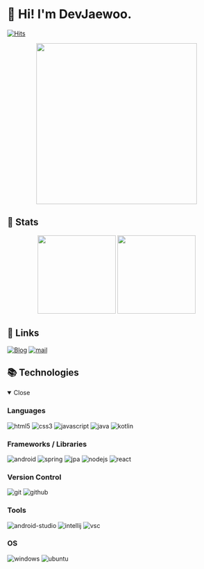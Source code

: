 # 👋 Hi! I'm DevJaewoo.

[![Hits](https://hits.seeyoufarm.com/api/count/incr/badge.svg?url=https%3A%2F%2Fgithub.com%2FDevJaewoo&count_bg=%2379C83D&title_bg=%23555555&icon=dynamics365.svg&icon_color=%23E7E7E7&title=visits&edge_flat=false)](https://hits.seeyoufarm.com)
<p align="center"><img src="https://user-images.githubusercontent.com/84849202/172384097-295b4fea-192f-4665-9ad8-7e4fee31002e.gif" width="370px" height="370px"/></p>

## 🚀 Stats
<p align="center">
<img height="180em" src="https://github-readme-stats.vercel.app/api?username=DevJaewoo&show_icons=true" />
<img height="180em" src="https://github-readme-stats.vercel.app/api/top-langs/?username=DevJaewoo&layout=compact" />
</p>

## 🔗 Links
[![Blog](https://img.shields.io/badge/-Tistory-F9E000?style=for-the-badge&logo=blogger&logoColor=000000)](https://DevJaewoo.tistory.com)
[![mail](https://img.shields.io/badge/MAIL-EA4335?style=for-the-badge&logo=GMAIL&logoColor=FFFFFF)](mailto:DevJaewoo@gmail.com)

## 📚 Technologies
<details open>
<summary>Close</summary>

### Languages
![html5](https://img.shields.io/badge/html5%20-%23E34F26.svg?&style=for-the-badge&logo=html5&logoColor=white)
![css3](https://img.shields.io/badge/css3%20-%231572B6.svg?&style=for-the-badge&logo=css3&logoColor=white)
![javascript](https://img.shields.io/badge/javascript%20-%23323330.svg?&style=for-the-badge&logo=javascript&logoColor=%23F7DF1E)
![java](https://img.shields.io/badge/java%20-F89820.svg?&style=for-the-badge&logo=java&logoColor=white)
![kotlin](https://img.shields.io/badge/kotlin%20-7F52FF.svg?&style=for-the-badge&logo=kotlin&logoColor=white)

### Frameworks / Libraries
![android](https://img.shields.io/badge/Android-3DDC84?style=for-the-badge&logo=Android&logoColor=white)
![spring](https://img.shields.io/badge/Spring-6DB33F?style=for-the-badge&logo=Spring&logoColor=white)
![jpa](https://img.shields.io/badge/JPA-59666C?style=for-the-badge&logo=hibernate&logoColor=white)
![nodejs](https://img.shields.io/badge/Node.js-43853D?style=for-the-badge&logo=node.js&logoColor=white)
![react](https://img.shields.io/badge/react-61DAFB.svg?&style=for-the-badge&logo=react&logoColor=FFFFFF)

### Version Control
![git](https://img.shields.io/badge/git%20-%23F05033.svg?&style=for-the-badge&logo=git&logoColor=white)
![github](https://img.shields.io/badge/github%20-%23121011.svg?&style=for-the-badge&logo=github&logoColor=white)

### Tools
![android-studio](https://img.shields.io/badge/Android%20Studio-3DDC84?style=for-the-badge&logo=Android%20Studio&logoColor=white)
![intellij](https://img.shields.io/badge/Intellij%20IDEA-000000?style=for-the-badge&logo=Intellij%20IDEA&logoColor=white)
![vsc](https://img.shields.io/badge/Visual%20Studio%20Code-005FED?style=for-the-badge&logo=visual%20studio%20code&logoColor=white)

### OS
![windows](https://img.shields.io/badge/Windows-0078D6?style=for-the-badge&logo=windows&logoColor=white)
![ubuntu](https://img.shields.io/badge/Ubuntu-E95420?style=for-the-badge&logo=ubuntu&logoColor=white)
</details>
